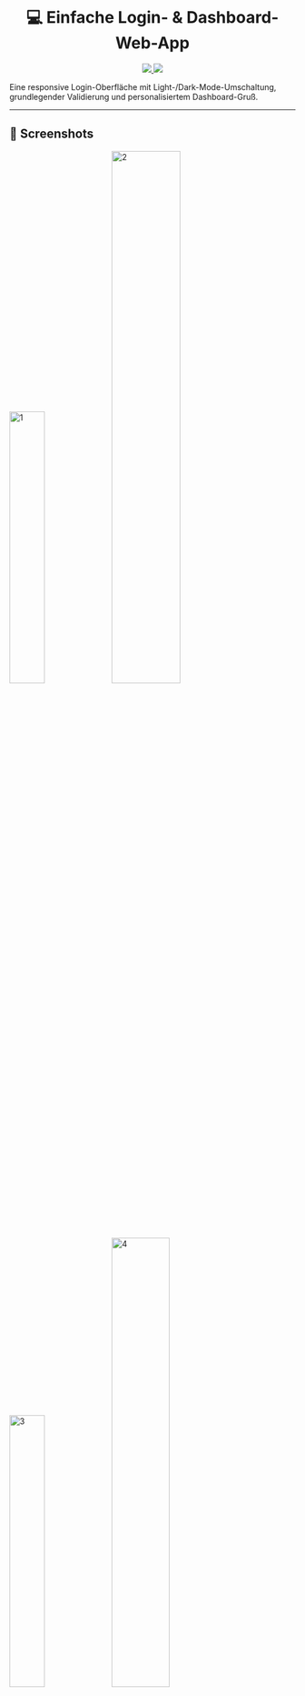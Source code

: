 <h1 align="center">💻 Einfache Login- & Dashboard-Web-App</h1>

<p align="center">
  <a href="https://amarko-med.github.io/html-login-page/">
    <img src="https://img.shields.io/badge/Live%20Vorschau-Klicke%20Hier-purple?style=for-the-badge">
  </a>
  <a href="https://github.com/amarko-med">
    <img src="https://img.shields.io/badge/Von-MED%20Amarko-blueviolet?style=for-the-badge">
  </a>
</p>

Eine responsive Login-Oberfläche mit Light-/Dark-Mode-Umschaltung, grundlegender Validierung und personalisiertem Dashboard-Gruß.

---

<h2>📸 Screenshots</h2>

<p>
  <img src="Images/Screenshot%202025-10-25%20151948.png" alt="1" width="35%">
  <img src="Images/Screenshot%202025-10-25%20151910.png" alt="2" width="49%">
  <img src="Images/Screenshot%202025-10-25%20151800.png" alt="3" width="35%">
  <img src="Images/Screenshot%202025-10-25%20151706.png" alt="4" width="45%">

</p>

---

## ✨ Funktionen

* Responsives Login-Formular mit Name, E-Mail & Passwort
* Passwort-Anzeige/-Verbergen Funktion
* Light/Dark-Mode-Umschaltung mit sanften Übergängen
* "Remember me"-Funktion über localStorage
* Fake-Authentifizierung mit Demo-Zugangsdaten
* Dashboard mit personalisiertem Gruß
* Logout-Button löscht Daten und kehrt zum Login zurück

---

## 🔗 Live Vorschau

[👉 Hier klicken, um es live zu testen](https://amarko-med.github.io/html-login-page/)

---

## 🧪 Demo-Zugangsdaten

* E-Mail: demo@test.com
* Passwort: 123456

---

## 🛠️ Technologiestack

- **HTML5**
- **CSS3** – Gradient-Hintergründe, Media Queries
- **JavaScript (Vanilla)**

---

## 📁 Projektstruktur

<pre>
html-login-page/
├── index.html         → Login-Seite
├── dashboard.html     → Dashboard nach dem Login
├── styles.css         → CSS & Themes
├── script.js          → Login-Logik & Validierung
├── dashboard.js       → Benutzergruß & Logout
└── images/            → Screenshots
</pre>

---

## 📌 Hinweise

- Kein Backend oder Datenbank – nur Frontend
- Theme wird beim Aktualisieren der Seite nicht beibehalten
- localStorage wird verwendet, um eine Sitzung zu simulieren

---

## 📩 Kontakt

##  E-Mail: [amarkouchi5@gmail.com](mailto:amarkouchi5@gmail.com)

---

## 📃 Lizenz

MIT – frei nutzbar und veränderbar für jeden Zweck.
